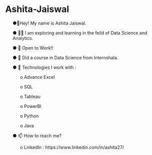 # Ashita-Jaiswal
<ul> ●📍Hey! My name is Ashita Jaiswal. </ul>
<ul> ● 😶‍🌫️ I am exploring and learning in the feild of Data Science and Analytics. </ul>
<ul> ● 👀 Open to Work!! </ul>
<ul> ● 🌱 Did a course in Data Science from Internshala. </ul>
<ul> ● 🔭 Technologies I work with :
<ul>
       o Advance Excel
</ul>
<ul>
       o SQL
</ul>
<ul>
       o Tableau
</ul>
<ul>
       o PowerBI
</ul>
<ul>
       o Python
</ul>
<ul>
       o Java
</ul>

</ul>
<ul> ● 📫 How to reach me?
       <ul> o LinkedIn : https://www.linkedin.com/in/ashita27/
</ul>
</ul>

<!--
**ashita27/ashita27** is a ✨ _special_ ✨ repository because its `README.md` (this file) appears on your GitHub profile.

Here are some ideas to get you started:

- 🔭 I’m currently working on ...
- 🌱 I’m currently learning ...
- 👯 I’m looking to collaborate on ...
- 🤔 I’m looking for help with ...
- 💬 Ask me about ...
- 📫 How to reach me: ...
- 😄 Pronouns: ...
- ⚡ Fun fact: ...
-->
